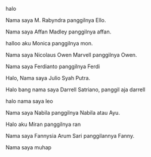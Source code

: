 halo 

Nama saya M. Rabyndra panggilnya Ello.

Nama saya Affan Madley panggilnya affan.

halloo aku Monica panggilnya mon.

Nama saya Nicolaus Owen Marvell panggilnya Owen.

Nama saya Ferdianto panggilnya Ferdi

Halo, Nama saya Julio Syah Putra.

Halo bang nama saya Darrell Satriano, panggil aja darrell

halo nama saya leo

Nama saya Nabila panggilnya Nabila atau Ayu.

Halo aku Miran panggilnya ran

Nama saya Fannysia Arum Sari panggilannya Fanny.

Nama saya muhap
